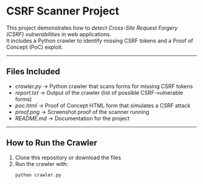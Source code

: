 #  CSRF Scanner Project  

This project demonstrates how to *detect Cross-Site Request Forgery (CSRF) vulnerabilities* in web applications.  
It includes a Python crawler to identify missing CSRF tokens and a Proof of Concept (PoC) exploit.  

---

##  Files Included  
- *crawler.py* → Python crawler that scans forms for missing CSRF tokens  
- *report.txt* → Output of the crawler (list of possible CSRF-vulnerable forms)  
- *poc.html* → Proof of Concept HTML form that simulates a CSRF attack  
- *proof.png* → Screenshot proof of the scanner running  
- *README.md* → Documentation for the project  

---

##  How to Run the Crawler  
1. Clone this repository or download the files  
2. Run the crawler with:  
   ```bash
   python crawler.py 
